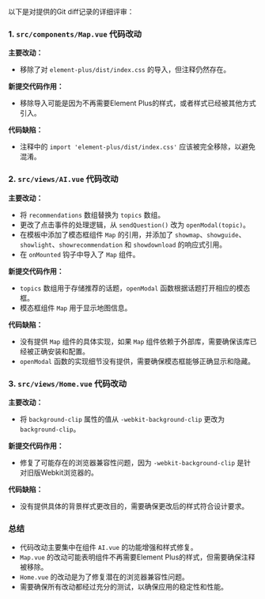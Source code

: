 以下是对提供的Git diff记录的详细评审：

### 1. `src/components/Map.vue` 代码改动

**主要改动：**
- 移除了对 `element-plus/dist/index.css` 的导入，但注释仍然存在。

**新提交代码作用：**
- 移除导入可能是因为不再需要Element Plus的样式，或者样式已经被其他方式引入。

**代码缺陷：**
- 注释中的 `import 'element-plus/dist/index.css'` 应该被完全移除，以避免混淆。

### 2. `src/views/AI.vue` 代码改动

**主要改动：**
- 将 `recommendations` 数组替换为 `topics` 数组。
- 更改了点击事件的处理逻辑，从 `sendQuestion()` 改为 `openModal(topic)`。
- 在模板中添加了模态框组件 `Map` 的引用，并添加了 `showmap`、`showguide`、`showlight`、`showrecommendation` 和 `showdownload` 的响应式引用。
- 在 `onMounted` 钩子中导入了 `Map` 组件。

**新提交代码作用：**
- `topics` 数组用于存储推荐的话题，`openModal` 函数根据话题打开相应的模态框。
- 模态框组件 `Map` 用于显示地图信息。

**代码缺陷：**
- 没有提供 `Map` 组件的具体实现，如果 `Map` 组件依赖于外部库，需要确保该库已经被正确安装和配置。
- `openModal` 函数的实现细节没有提供，需要确保模态框能够正确显示和隐藏。

### 3. `src/views/Home.vue` 代码改动

**主要改动：**
- 将 `background-clip` 属性的值从 `-webkit-background-clip` 更改为 `background-clip`。

**新提交代码作用：**
- 修复了可能存在的浏览器兼容性问题，因为 `-webkit-background-clip` 是针对旧版Webkit浏览器的。

**代码缺陷：**
- 没有提供具体的背景样式更改目的，需要确保更改后的样式符合设计要求。

### 总结

- 代码改动主要集中在组件 `AI.vue` 的功能增强和样式修复。
- `Map.vue` 的改动可能表明组件不再需要Element Plus的样式，但需要确保注释被移除。
- `Home.vue` 的改动是为了修复潜在的浏览器兼容性问题。
- 需要确保所有改动都经过充分的测试，以确保应用的稳定性和性能。